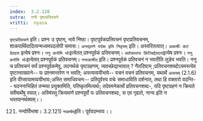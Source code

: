 ```yaml
---
index:  3.2.120
sutra:  ननौ पृष्टप्रतिवचने
vritti:  nyasa
---
```


`पृष्टप्रतिवचने` इति। प्रश्नः उ पृष्टम्, भावे निष्ठा। पृष्टपूर्वकप्रतिवचनं पृष्टप्रतिवचनम्, शाकपार्थिवादित्वन्मध्यमपदलोपी समासः। `अनद्यतने परोक्ष इति निवृत्तम्` इति। अस्वरितत्वात्। `अकार्षीः कटं देवदत्त` इत्येष प्रश्नः। `ननु करोमि भोः`इत्येतत् प्रश्नपूर्वकं प्रतिवचनम्। `अवोचस्तत्र किञ्चिद्देवदत्त`इत्येष प्रश्नः। `ननु करोमि भोः`इत्येतत् प्रश्नपूर्वकं प्रतिवचनम्।
`नन्वकार्षीत्` इति। प्रश्नपूर्वकं प्रतिवचनं न भवतीति लुङेव भवति। ननु च प्रतिवचनं सर्वं प्रश्नपूर्वकमेवु, तदनर्थकं पृष्टग्रहणम्, व्यवच्छेद्याभावात् ? नैतदिष्टम् ;प्रतिवचनशब्दोऽयमस्त्येव पृष्टान्वाख्याने-- यः प्रश्नमन्तरेण न भवति; अस्त्यव्ययीभावे-- वचनं वचनं प्रतिवचनम्, यथार्थे `अव्ययम्` (2.1.6) इति वीप्सायामव्ययीभावः;अस्ति समाधिवचनः-- प्रतिपूर्वस्य वचेः समाधाविति दर्शनात्, तथा हि वक्तारो वदन्ति-- यदननाभिहितं तन्मया प्रयुक्तमिति, परिष्कृतमित्यर्थः; तदेवमनेकार्थे प्रतिवचनशब्द-, यदि पृष्टग्रहणं न क्रियते सर्वेष्वर्थेषु स्यात्। अस्मिंस्तु क्रियमाणे प्रश्नपूर्वो यः प्रतिवचनशब्दः, स एव गृह्यते, नान्य इति न भव्तयानर्थक्यम्।।

121. नन्वोर्विभाषा। 3.2.121)
`नाकर्षम्`इति। पूर्ववदम्भावः।।

